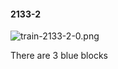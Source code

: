 #### 2133-2
![train-2133-2-0.png](https://github.com/lil-lab/nlvr/raw/master/nlvr/train/images/47/train-2133-2-0.png "train-2133-2-0.png")

There are 3 blue blocks